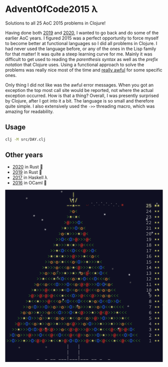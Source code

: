 # AdventOfCode2015 λ
Solutions to all 25 AoC 2015 problems in Clojure!

Having done both [2019](https://github.com/AxlLind/AdventOfCode2019) and [2020](https://github.com/AxlLind/AdventOfCode2020), I wanted to go back and do some of the earlier AoC years. I figured 2015 was a perfect opportunity to force myself to become better at functional languages so I did all problems in Clojure. I had never used the language before, or any of the ones in the Lisp family for that matter! It was quite a steep learning curve for me. Mainly it was difficult to get used to reading the _parenthesis syntax_ as well as the _prefix notation_ that Clojure uses. Using a functional approach to solve the problems was really nice most of the time and [really awful](./src/06.clj) for some specific ones.

Only thing I did not like was the awful error messages. When you got an exception the top most call site would be reported, not where the actual exception occurred. How is that a thing? Overall, I was presently surprised by Clojure, after I got into it a bit. The language is so small and therefore quite simple. I also extensively used the `->>` threading macro, which was amazing for readability.

## Usage
```sh
clj -M src/DAY.clj
```

## Other years
- [2020](https://github.com/AxlLind/AdventOfCode2020/) in Rust 🦀
- [2019](https://github.com/AxlLind/AdventOfCode2019/) in Rust 🦀
- [2017](https://github.com/AxlLind/AdventOfCode2017/) in Haskell λ
- [2016](https://github.com/AxlLind/AdventOfCode2016/) in OCaml 🐫

![end-screen](./end-screen.png)
